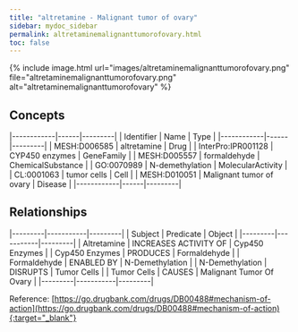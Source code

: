 ```yaml
---
title: "altretamine - Malignant tumor of ovary"
sidebar: mydoc_sidebar
permalink: altretaminemalignanttumorofovary.html
toc: false 
---
```


{% include image.html url="images/altretaminemalignanttumorofovary.png" file="altretaminemalignanttumorofovary.png" alt="altretaminemalignanttumorofovary" %}

## Concepts

|------------|------|---------|
| Identifier | Name | Type    |
|------------|------|---------|
| MESH:D006585 | altretamine | Drug |
| InterPro:IPR001128 | CYP450 enzymes | GeneFamily |
| MESH:D005557 | formaldehyde | ChemicalSubstance |
| GO:0070989 | N-demethylation | MolecularActivity |
| CL:0001063 | tumor cells | Cell |
| MESH:D010051 | Malignant tumor of ovary | Disease |
|------------|------|---------|

## Relationships

|---------|-----------|---------|
| Subject | Predicate | Object  |
|---------|-----------|---------|
| Altretamine | INCREASES ACTIVITY OF | Cyp450 Enzymes |
| Cyp450 Enzymes | PRODUCES | Formaldehyde |
| Formaldehyde | ENABLED BY | N-Demethylation |
| N-Demethylation | DISRUPTS | Tumor Cells |
| Tumor Cells | CAUSES | Malignant Tumor Of Ovary |
|---------|-----------|---------|

Reference: [https://go.drugbank.com/drugs/DB00488#mechanism-of-action](https://go.drugbank.com/drugs/DB00488#mechanism-of-action){:target="_blank"}